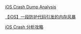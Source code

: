 
[iOS Crash Dump Analysis](https://faisalmemon.github.io/ios-crash-dump-analysis-book/zh/)

[【iOS】一段防护代码引发的内存风暴](https://mp.weixin.qq.com/s/zgwciJibBxyrA_wT2-w3QQ)

[iOS Crash 分析攻略](https://mp.weixin.qq.com/s/hVj-j61Br3dox37SN79fDQ)

